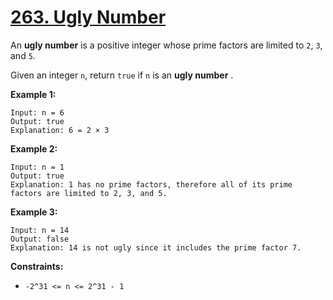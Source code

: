 # [263. Ugly Number](https://leetcode.com/problems/ugly-number/description/)

An **ugly number**  is a positive integer whose prime factors are limited to `2`, `3`, and `5`.

Given an integer `n`, return `true` if `n` is an **ugly number** .

**Example 1:** 

```
Input: n = 6
Output: true
Explanation: 6 = 2 × 3
```

**Example 2:** 

```
Input: n = 1
Output: true
Explanation: 1 has no prime factors, therefore all of its prime factors are limited to 2, 3, and 5.
```

**Example 3:** 

```
Input: n = 14
Output: false
Explanation: 14 is not ugly since it includes the prime factor 7.
```

**Constraints:** 

- `-2^31 <= n <= 2^31 - 1`